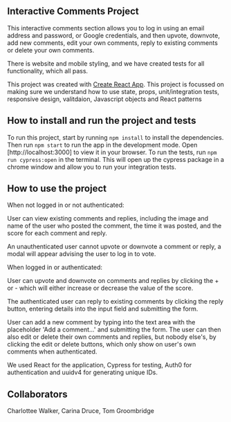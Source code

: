 ## Interactive Comments Project

This interactive comments section allows you to log in using an email address and password, or Google credentials, and then upvote, downvote, add new comments, edit your own comments, reply to existing comments or delete your own comments.

There is website and mobile styling, and we have created tests for all functionality, which all pass.

This project was created with [Create React App](https://github.com/facebook/create-react-app). This project is focussed on making sure we understand how to use state, props, unit/integration tests, responsive design, valitdaion, Javascript objects and React patterns

## How to install and run the project and tests

To run this project, start by running `npm install` to install the dependencies. Then run `npm start` to run the app in the development mode. Open [http://localhost:3000] to view it in your browser. To run the tests, run `npm run cypress:open` in the terminal. This will open up the cypress package in a chrome window and allow you to run your integration tests.

## How to use the project

When not logged in or not authenticated:

User can view existing comments and replies, including the image and name of the user who posted the comment, the time it was posted, and the score for each comment and reply.

An unauthenticated user cannot upvote or downvote a comment or reply, a modal will appear advising the user to log in to vote.

When logged in or authenticated:

User can upvote and downvote on comments and replies by clicking the + or - which will either increase or decrease the value of the score.

The authenticated user can reply to existing comments by clicking the reply button, entering details into the input field and submitting the form.

User can add a new comment by typing into the text area with the placeholder 'Add a comment...' and submitting the form. The user can then also edit or delete their own comments and replies, but nobody else's, by clicking the edit or delete buttons, which only show on user's own comments when authenticated.

We used React for the application, Cypress for testing, Auth0 for authentication and uuidv4 for generating unique IDs.

## Collaborators

Charlottee Walker, Carina Druce, Tom Groombridge
